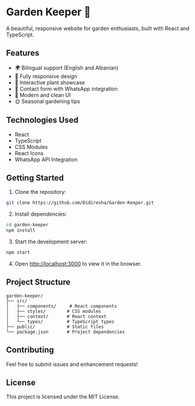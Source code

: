 # Garden Keeper 🌱

A beautiful, responsive website for garden enthusiasts, built with React and TypeScript.

## Features

- 🌍 Bilingual support (English and Albanian)
- 📱 Fully responsive design
- 🌿 Interactive plant showcase
- 📝 Contact form with WhatsApp integration
- 🎨 Modern and clean UI
- 🌞 Seasonal gardening tips

## Technologies Used

- React
- TypeScript
- CSS Modules
- React Icons
- WhatsApp API Integration

## Getting Started

1. Clone the repository:
```bash
git clone https://github.com/Didirexha/Garden-Keeper.git
```

2. Install dependencies:
```bash
cd garden-keeper
npm install
```

3. Start the development server:
```bash
npm start
```

4. Open [http://localhost:3000](http://localhost:3000) to view it in the browser.

## Project Structure

```
garden-keeper/
├── src/
│   ├── components/     # React components
│   ├── styles/        # CSS modules
│   ├── context/       # React context
│   └── types/         # TypeScript types
├── public/            # Static files
└── package.json       # Project dependencies
```

## Contributing

Feel free to submit issues and enhancement requests!

## License

This project is licensed under the MIT License. 